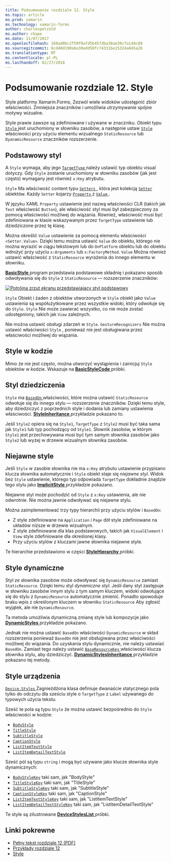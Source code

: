 ```yaml
---
title: Podsumowanie rozdziale 12. Style
ms.topic: article
ms.prod: xamarin
ms.technology: xamarin-forms
author: charlespetzold
ms.author: chape
ms.date: 11/07/2017
ms.openlocfilehash: 168ad0bc2f59f0afd5b457dba38ae39cfa148c89
ms.sourcegitcommit: 6cd40d190abe38edd50fc74331be15324a845a28
ms.translationtype: MT
ms.contentlocale: pl-PL
ms.lasthandoff: 02/27/2018
---
```

# <a name="summary-of-chapter-12-styles"></a>Podsumowanie rozdziale 12. Style

Style platformy Xamarin.Forms, Zezwól wiele widoków udostępnić zbiór właściwości. Zmniejsza znaczników i umożliwia utrzymywanie spójne motywy wizualne.

Style prawie zawsze są zdefiniowane i używane w znaczniku. Obiekt typu [ `Style` ](https://developer.xamarin.com/api/type/Xamarin.Forms.Style/) jest uruchomiony w słowniku zasobów, a następnie ustaw [ `Style` ](https://developer.xamarin.com/api/property/Xamarin.Forms.VisualElement.Style/) właściwości przy użyciu elementu wizualnego `StaticResource` lub `DyanamicResource` znaczników rozszerzenie.

## <a name="the-basic-style"></a>Podstawowy styl

A `Style` wymaga, aby jego [ `TargetType` ](https://developer.xamarin.com/api/property/Xamarin.Forms.Style.TargetType/) należy ustawić typ obiektu visual dotyczy. Gdy `Style` zostanie uruchomiony w słowniku zasobów (jak jest często) wymagany jest również `x:Key` atrybutu.

`Style` Ma właściwość content typu [ `Setters` ](https://developer.xamarin.com/api/property/Xamarin.Forms.Style.Setters/), która jest kolekcją [ `Setter` ](https://developer.xamarin.com/api/type/Xamarin.Forms.Setter/) obiektów. Każdy `Setter` kojarzy [ `Property` ](https://developer.xamarin.com/api/property/Xamarin.Forms.Setter.Property/) z [ `Value` ](https://developer.xamarin.com/api/property/Xamarin.Forms.Setter.Value/).

W języku XAML `Property` ustawienie jest nazwą właściwości CLR (takich jak `Text` właściwość `Button`), ale właściwość styl musi był zabezpieczony za pomocą właściwości możliwej do wiązania. Również, właściwość musi być zdefiniowana w klasie wskazywanym przez `TargetType` ustawienie lub dziedziczone przez tę klasę.

Można określić `Value` ustawienie za pomocą elementu właściwości `<Setter.Value>`. Dzięki temu można ustawić `Value` do obiektu, którego nie można wyrazić w ciągu tekstowym lub do `OnPlatform` obiektu lub do obiektu wdrożyć przy użyciu `x:Arguments` lub `x:FactoryMethod`. `Value` Można również ustawić właściwość z `StaticResource` wyrażenia do innego elementu w słowniku.

[ **BasicStyle** ](https://github.com/xamarin/xamarin-forms-book-samples/tree/master/Chapter12/BasicStyle) program przedstawia podstawowe składnię i pokazano sposób odwoływania się do `Style` z `StaticResource` — rozszerzenie znaczników:

[![Potrójna zrzut ekranu przedstawiający styl podstawowy](images/ch12fg01-small.png "style podstawowe")](images/ch12fg01-large.png "style podstawowe")

`Style` Obiekt i żaden z obiektów utworzonych w `Style` obiekt jako `Value` ustawienia są współużytkowane przez wszystkie widoki, który odwołuje się do `Style`. `Style` Nie może zawierać wszystko, co nie może zostać udostępniony, takich jak `View` zależnych.

Nie można ustawić obsługi zdarzeń w `Style`. `GestureRecognizers` Nie można ustawić właściwości `Style` , ponieważ nie jest obsługiwana przez właściwości możliwej do wiązania.

## <a name="styles-in-code"></a>Style w kodzie

Mimo że nie jest często, można utworzyć wystąpienia i zainicjuj `Style` obiektów w kodzie. Wskazuje na [ **BasicStyleCode** ](https://github.com/xamarin/xamarin-forms-book-samples/tree/master/Chapter12/BasicStyleCode) próbki.

## <a name="style-inheritance"></a>Styl dziedziczenia

`Style` ma [ `BasedOn` ](https://developer.xamarin.com/api/property/Xamarin.Forms.Style.BasedOn/) właściwości, które można ustawić `StaticResource` odwołuje się do innego stylu — rozszerzenie znaczników. Dzięki temu style, aby dziedziczyć z poprzednich style i dodania lub zamiany ustawienia właściwości. [ **StyleInheritance** ](https://github.com/xamarin/xamarin-forms-book-samples/tree/master/Chapter12/StyleInheritance) przykładzie pokazano to.

Jeśli `Style2` opiera się na `Style1`, `TargetType` z `Style2` musi być taka sama jak `Style1` lub typ pochodzący od `Style1`. Słownik zasobów, w którym `Style1` jest przechowywana musi być tym samym słownika zasobów jako `Style2` lub wyżej w drzewie wizualnym słownika zasobów.

## <a name="implicit-styles"></a>Niejawne style

Jeśli `Style` w zasobie słownika nie ma `x:Key` atrybutu ustawienie przypisano klucza słownika automatycznie i `Style` obiekt staje się *niejawne styl*. Widok bez `Style` ustawienie, którego typ odpowiada `TargetType` dokładnie znajdzie tego stylu jako [ **ImplicitStyle** ](https://github.com/xamarin/xamarin-forms-book-samples/tree/master/Chapter12/ImplicitStyle) przykładzie pokazano.

Niejawne styl może pochodzić od `Style` z `x:Key` ustawienia, ale nie odwrotnie. Nie można jawnie odwoływać się niejawne stylu.

Można zaimplementować trzy typy hierarchii przy użyciu stylów i `BasedOn`:

- Z style zdefiniowane na `Application` i `Page` dół style zdefiniowane na układów niższe w drzewie wizualnym.
- Z style zdefiniowane dla klas podstawowych, takich jak `VisualElement` i `View` style zdefiniowane dla określonej klasy.
- Przy użyciu stylów z kluczami jawne słownika niejawne style.

Te hierarchie przedstawiono w części [ **StyleHierarchy** ](https://github.com/xamarin/xamarin-forms-book-samples/tree/master/Chapter12/StyleHierarchy) próbki.

## <a name="dynamic-styles"></a>Style dynamiczne

Styl ze słownika zasobów może odwoływać się `DynamicResource` zamiast `StaticResource`. Dzięki temu styl *dynamiczne styl*. Jeśli dany styl zastępuje w słowniku zasobów innym stylu z tym samym kluczem, widoki odwołujące się do stylu z `DynamicResource` automatycznie zmienić. Ponadto spowoduje braku wpis z określonym kluczem w słowniku `StaticResource` Aby zgłosić wyjątek, ale nie `DynamicResource`.

Ta metoda umożliwia dynamiczną zmianę style lub kompozycje jako [ **DynamicStyles** ](https://github.com/xamarin/xamarin-forms-book-samples/tree/master/Chapter12/DynamicStyles) przykładzie pokazano.

Jednak nie można ustawić `BasedOn` właściwości `DynamicResource` w skład rozszerzenia ponieważ `BasedOn` nie jest obsługiwana przez właściwości możliwej do wiązania. Do uzyskania stylu dynamicznie, nie należy ustawiać `BasedOn`. Zamiast tego należy ustawić [ `BaseResourceKey` ](https://developer.xamarin.com/api/property/Xamarin.Forms.Style.BaseResourceKey/) właściwości klucza słownika stylu, aby dziedziczyć. [ **DynamicStylesInheritance** ](https://github.com/xamarin/xamarin-forms-book-samples/tree/master/Chapter12/DynaStylesInh) przykładzie pokazano tej metody.

## <a name="device-styles"></a>Style urządzenia

[ `Device.Styles` ](https://developer.xamarin.com/api/type/Xamarin.Forms.Device+Styles/) Zagnieżdżona klasa definiuje dwanaście statycznego pola tylko do odczytu dla sześciu style o `TargetType` z `Label` używanego do typowych użycia tekstu.

Sześć te pola są typu `Style` że można ustawić bezpośrednio do `Style` właściwości w kodzie:

- [`BodyStyle`](https://developer.xamarin.com/api/field/Xamarin.Forms.Device+Styles.BodyStyle/)
- [`TitleStyle`](https://developer.xamarin.com/api/field/Xamarin.Forms.Device+Styles.TitleStyle/)
- [`SubtitleStyle`](https://developer.xamarin.com/api/field/Xamarin.Forms.Device+Styles.SubtitleStyle/)
- [`CaptionStyle`](https://developer.xamarin.com/api/field/Xamarin.Forms.Device+Styles.CaptionStyle/)
- [`ListItemTextStyle`](https://developer.xamarin.com/api/field/Xamarin.Forms.Device+Styles.ListItemTextStyle/)
- [`ListItemDetailTextStyle`](https://developer.xamarin.com/api/field/Xamarin.Forms.Device+Styles.ListItemDetailTextStyle/)

Sześć pól są typu `string` i mogą być używane jako klucze słownika style dynamicznych:

- [`BodyStyleKey`](https://developer.xamarin.com/api/field/Xamarin.Forms.Device+Styles.BodyStyleKey/) taki sam, jak "BodyStyle"
- [`TitleStyleKey`](https://developer.xamarin.com/api/field/Xamarin.Forms.Device+Styles.TitleStyleKey/) taki sam, jak "TitleStyle"
- [`SubtitleStyleKey`](https://developer.xamarin.com/api/field/Xamarin.Forms.Device+Styles.SubtitleStyleKey/) taki sam, jak "SubtitleStyle"
- [`CaptionStyleKey`](https://developer.xamarin.com/api/field/Xamarin.Forms.Device+Styles.CaptionStyleKey/) taki sam, jak "CaptionStyle"
- [`ListItemTextStyleKey`](https://developer.xamarin.com/api/field/Xamarin.Forms.Device+Styles.ListItemTextStyleKey/) taki sam, jak "ListItemTextStyle"
- [`ListItemDetailTextStyleKey`](https://developer.xamarin.com/api/field/Xamarin.Forms.Device+Styles.ListItemDetailTextStyleKey/) taki sam, jak "ListItemDetailTextStyle"

Te style są zilustrowane [ **DeviceStylesList** ](https://github.com/xamarin/xamarin-forms-book-samples/tree/master/Chapter12/DeviceStylesList) próbki.



## <a name="related-links"></a>Linki pokrewne

- [Pełny tekst rozdziale 12 (PDF)](https://download.xamarin.com/developer/xamarin-forms-book/XamarinFormsBook-Ch12-Apr2016.pdf)
- [Przykłady rozdziale 12](https://github.com/xamarin/xamarin-forms-book-samples/tree/master/Chapter12)
- [Style](~/xamarin-forms/user-interface/styles/index.md)
